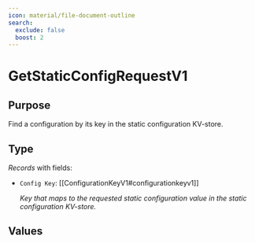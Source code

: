 ```yaml
---
icon: material/file-document-outline
search:
  exclude: false
  boost: 2
---
```


# GetStaticConfigRequestV1

## Purpose

<!-- --8<-- [start:purpose] -->
Find a configuration by its key in the static configuration KV-store.
<!-- --8<-- [end:purpose] -->

## Type

<!-- --8<-- [start:type] -->
<div class="type" markdown>

*Records* with fields:

- `Config Key`: [[ConfigurationKeyV1#configurationkeyv1]]

  *Key that maps to the requested static configuration value in the static configuration KV-store.*

</div>
<!-- --8<-- [end:type] -->

## Values

